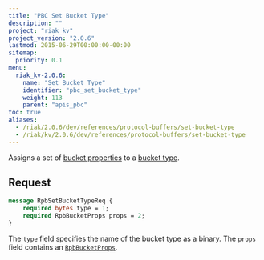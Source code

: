 ```yaml
---
title: "PBC Set Bucket Type"
description: ""
project: "riak_kv"
project_version: "2.0.6"
lastmod: 2015-06-29T00:00:00-00:00
sitemap:
  priority: 0.1
menu:
  riak_kv-2.0.6:
    name: "Set Bucket Type"
    identifier: "pbc_set_bucket_type"
    weight: 113
    parent: "apis_pbc"
toc: true
aliases:
  - /riak/2.0.6/dev/references/protocol-buffers/set-bucket-type
  - /riak/kv/2.0.6/dev/references/protocol-buffers/set-bucket-type
---
```


Assigns a set of [bucket properties]({{<baseurl>}}riak/kv/2.0.6/developing/api/protocol-buffers/set-bucket-props) to a
[bucket type]({{<baseurl>}}riak/kv/2.0.6/developing/usage/bucket-types).

## Request

```protobuf
message RpbSetBucketTypeReq {
    required bytes type = 1;
    required RpbBucketProps props = 2;
}
```

The `type` field specifies the name of the bucket type as a binary. The
`props` field contains an [`RpbBucketProps`]({{<baseurl>}}riak/kv/2.0.6/developing/api/protocol-buffers/get-bucket-props).
